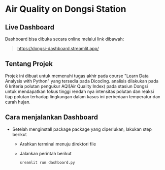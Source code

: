 # Air Quality on Dongsi Station

## Live Dashboard
Dashboard bisa dibuka secara online melalui link dibawah:
> https://dongsi-dashboard.streamlit.app/

## Tentang Projek
Projek ini dibuat untuk memenuhi tugas akhir pada course "Learn Data Analysis with Python" yang tersedia pada Dicoding. analisis dilakukan pada 6 kriteria polutan pengukur AQI(Air Quality Index) pada stasiun Dongsi untuk mendapatkan fokus tinggi rendah nya intensitas polutan dan reaksi tiap polutan terhadap lingkungan dalam kasus ini perbedaan temperatur dan curah hujan.

## Cara menjalankan Dashboard
- Setelah menginstall package package yang diperlukan, lakukan step berikut
  - Arahkan terminal menuju direktori file
  - Jalankan perintah berikut

        sreamlit run dashboard.py
